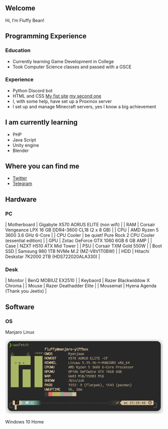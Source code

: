 Welcome
-------
Hi, I’m Fluffy Bean!

Programming Experience
-------
### Education
- Currently learning Game Development in College
- Took Computer Science classes and passed with a GSCE
### Experience
- Python Discord bot
- HTML and CSS
[My fist site](https://fluffy.1x.no)
[my second one](https://uwu.fluffybean.gay)
- I, with some help, have set up a Proxmox server
- I set up and manage Minecraft servers, yes I know a big achievement


I am currently learning
-------
- PHP
- Java Script
- Unity engine
- Blender

Where you can find me
-------
- [Twitter](https://twitter.com/fluffybeanUwU)
- [Telegram](https://t.me/Fluffy_Bean)

Hardware
-------
### PC

| Motherboard     | Gigabyte X570 AORUS ELITE (non wifi)                  |
| RAM             | Corsair Vengeance LPX 16 GB DDR4-3600 CL18 (2 x 8 GB) |
| CPU             | AMD Ryzen 5 3600 3.6 GHz 6-Core                       |
| CPU Cooler      | be quiet! Pure Rock 2 CPU Cooler (essential edition)  |
| GPU             | Zotac GeForce GTX 1060 6GB 6 GB AMP                   |
| Case            | NZXT H510 ATX Mid Tower                               |
| PSU             | Corsair TXM Gold 550W                                 |
| Boot SSD        | Samsung 980 1TB NVMe M.2 (MZ-V8V1T0BW)                |
| HDD             | Hitachi Deskstar 7K2000 2TB (HDS722020ALA330)         |

### Desk
| Monitor         | BenQ MOBIUZ EX2510                                    |
| Keybaord        | Razer Blackwiddow X Chroma                            |
| Mouse           | Razer Deathadder Elite                                |
| Mousemat        | Hyena Agenda (Thank you Jeetix)                       |

Software
-------

### OS
Manjaro Linux

![uwufetch](https://github.com/Fluffy-Bean/Fluffy-Bean/blob/main/uwufetch.png?raw=true)

Windows 10 Home

